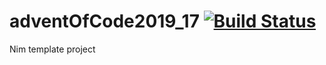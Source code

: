 # adventOfCode2019_17 [![Build Status](https://travis-ci.org/lguzzon-NIM/adventOfCode2019_17.svg?branch=master)](https://travis-ci.org/lguzzon-NIM/adventOfCode2019_17)

Nim template project
